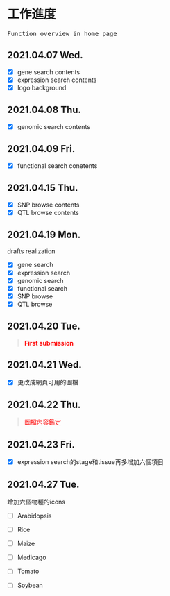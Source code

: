 # 工作進度
<pre>Function overview in home page</pre>
## 2021.04.07 Wed.
- [x] gene search contents
- [x] expression search contents
- [x] logo background
## 2021.04.08 Thu.
- [x] genomic search contents
## 2021.04.09 Fri.
- [x] functional search conetents
## 2021.04.15 Thu.
- [x] SNP browse contents
- [x] QTL browse contents
## 2021.04.19 Mon. 

drafts realization

- [x] gene search
- [x] expression search
- [x] genomic search
- [x] functional search
- [x] SNP browse
- [x] QTL browse

## 2021.04.20 Tue.
> <font color=#ff0000>**First submission**</font>

## 2021.04.21 Wed.

- [x] 更改成網頁可用的圖檔

## 2021.04.22 Thu.

> <font color=#ff0000>圖檔內容鑑定</font>

## 2021.04.23 Fri.

- [x] expression search的stage和tissue再多增加六個項目

## 2021.04.27 Tue.

增加六個物種的icons

- [ ] Arabidopsis
- [ ] Rice
- [ ] Maize
- [ ] Medicago
- [ ] Tomato
- [ ] Soybean

